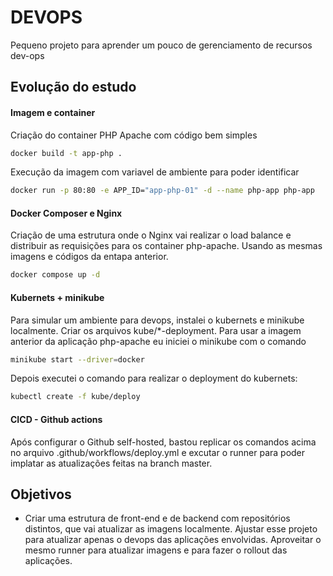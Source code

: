 # DEVOPS
Pequeno projeto para aprender  um pouco de gerenciamento de recursos dev-ops

## Evolução do estudo

#### Imagem e container
Criação do container PHP Apache com código bem simples
```bash
docker build -t app-php .
```

Execução da imagem com variavel de ambiente para poder identificar
```bash
docker run -p 80:80 -e APP_ID="app-php-01" -d --name php-app php-app
```

#### Docker Composer e Nginx
Criação de uma estrutura onde o Nginx vai realizar o load balance e distribuir as requisições para os container php-apache.
Usando as mesmas imagens e códigos da entapa anterior.
```bash
docker compose up -d
```

#### Kubernets + minikube
Para simular um ambiente para devops, instalei o kubernets e minikube localmente. Criar os arquivos kube/*-deployment.
Para usar a imagem anterior da aplicação php-apache eu iniciei o minikube com o comando
```bash
minikube start --driver=docker
```

Depois executei o comando para realizar o deployment do kubernets:
```bash
kubectl create -f kube/deploy
```

#### CICD - Github actions
Após configurar o Github self-hosted, bastou replicar os comandos acima no arquivo .github/workflows/deploy.yml e excutar o runner para poder implatar as atualizações feitas na branch master.


## Objetivos
- Criar uma estrutura de front-end e de backend com repositórios distintos, que vai atualizar as imagens localmente. Ajustar esse projeto para atualizar apenas o devops das aplicações envolvidas. Aproveitar o mesmo runner para atualizar imagens e para fazer o rollout das aplicações.